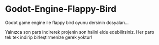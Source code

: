 # Godot-Engine-Flappy-Bird
Godot game engine ile flappy bird oyunu dersinin dosyaları...

Yalnızca son partı indirerek projenin son halini elde edebilirsiniz. Her partı tek tek indirip birleştirmenize gerek yoktur!
